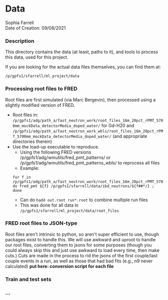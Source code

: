 # Data
Sophia Farrell 
<br>
Date of Creation: 09/08/2021

### Description
This directory contains the data (at least, paths to it), and tools to process this data, used for this project. 

If you are looking for the actual data files themselves, you can find them at: 
```
/p/gpfs1/sfarrell/ml_project/data
```

### Processing root files to FRED
Root files are first simulated (via Marc Bergevin), then processed using a slightly modified version of FRED. 
- Root files in: `/p/gpfs1/adg/path_a/fast_neutron_work/root_files_16m_20pct_rPMT_5700mm_mockData_detectorMedia_doped_water/` for Gd-H20 and `/p/gpfs1/adg/path_a/fast_neutron_work_wbls/root_files_16m_20pct_rPMT_5700mm_mockData_detectorMedia_doped_water/` (and appropriate directories therein)
- Use the load-up executable to reproduce.
  - Using the following FRED versions /p/gpfs1/adg/wmutils/fred_pmt_patterns/ or /p/gpfs1/adg/wmutils/fred_pmt_patterns_wbls/ to reprocess all files 
  - Example: 
  ```
  for f in /p/gpfs1/adg/path_a/fast_neutron_work/root_files_16m_20pct_rPMT_5700mm_mockData_detectorMedia_doped_water/IBDNeutron_LIQUID_ibd_n/*.root; do fred_pmt ${f} /p/gpfs1/sfarrell/data/ibd_neutrons/${f##*/} ; done
  ```
  - Can do `hadd out.root run*.root` to combine multiple run files 
  - This was done for all data in `/p/gpfs1/sfarrell/ml_project/data/root_files`
  
### FRED root files to JSON-type 
Root files aren't intrinsic to python, so aren't super efficient to use, though packages exist to handle this. 
We will use awkward and uproot to handle our root files, converting them to jsons for some purposes
(though you could always skip this and just use awkward to load every time, then make cuts.)
Cuts are made in the process to rid the jsons of the first couple/last couple events in a run, as well as those that had bad fits (e.g., n9 never calculated)
**put here: conversion script for each file** 

### Train and test sets 

### ... 

